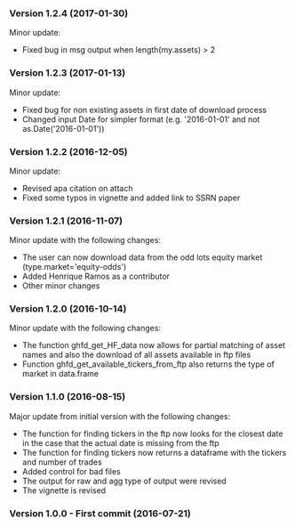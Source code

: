 ### Version 1.2.4 (2017-01-30)

Minor update:

* Fixed bug in msg output when length(my.assets) > 2

### Version 1.2.3 (2017-01-13)

Minor update:

* Fixed bug for non existing assets in first date of download process
* Changed input Date for simpler format (e.g. '2016-01-01' and not as.Date('2016-01-01'))

### Version 1.2.2 (2016-12-05)

Minor update:

* Revised apa citation on attach
* Fixed some typos in vignette and added link to SSRN paper

### Version 1.2.1 (2016-11-07)

Minor update with the following changes:

* The user can now download data from the odd lots equity market (type.market='equity-odds')
* Added Henrique Ramos as a contributor
* Other minor changes

### Version 1.2.0 (2016-10-14)

Minor update with the following changes:

* The function  ghfd_get_HF_data now allows for partial matching of asset names and also the download of all assets available in ftp files
* Function ghfd_get_available_tickers_from_ftp also returns the type of market in data.frame 

### Version 1.1.0 (2016-08-15)

Major update from initial version with the following changes:

* The function for finding tickers in the ftp now looks for the closest date in the case that the actual date is missing from the ftp
* The function for finding tickers now returns a dataframe with the tickers and number of trades
* Added control for bad files
* The output for raw and agg type of output were revised
* The vignette is revised

### Version 1.0.0 - First commit (2016-07-21)
